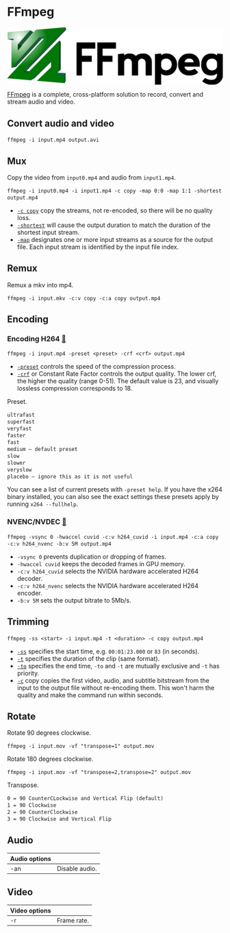 # FFmpeg

<p align="center"><img align="center" src="ffmpeg.png"></p>

[FFmpeg](https://www.ffmpeg.org/) is a complete, cross-platform solution to record, convert and stream audio and video.

## Convert audio and video
```
ffmpeg -i input.mp4 output.avi
```

## Mux

Copy the video from `input0.mp4` and audio from `input1.mp4`.
```
ffmpeg -i input0.mp4 -i input1.mp4 -c copy -map 0:0 -map 1:1 -shortest output.mp4
```
* [`-c copy`](http://ffmpeg.org/ffmpeg.html#Stream-copy) copy the streams, not re-encoded, so there will be no quality loss.
* [`-shortest`](http://ffmpeg.org/ffmpeg-all.html#Main-options) will cause the output duration to match the duration of the shortest input stream.
* [`-map`](http://ffmpeg.org/ffmpeg.html#Advanced-options) designates one or more input streams as a source for the output file. Each input stream is identified by the input file index.

## Remux

Remux a mkv into mp4.
```
ffmpeg -i input.mkv -c:v copy -c:a copy output.mp4
```

## Encoding

### Encoding H264 [:link:](https://trac.ffmpeg.org/wiki/Encode/H.264)
```
ffmpeg -i input.mp4 -preset <preset> -crf <crf> output.mp4
```
* [`-preset`](https://trac.ffmpeg.org/wiki/Encode/H.264) controls the speed of the compression process.
* [`-crf`](https://trac.ffmpeg.org/wiki/Encode/H.264#crf) or Constant Rate Factor controls the output quality. The lower crf, the higher the quality (range 0-51). The default value is 23, and visually lossless compression corresponds to 18.

Preset.
```
ultrafast
superfast
veryfast
faster
fast
medium – default preset
slow
slower
veryslow
placebo – ignore this as it is not useful
```
You can see a list of current presets with `-preset help`. If you have the x264 binary installed, you can also see the exact settings these presets apply by running `x264 --fullhelp`.

### NVENC/NVDEC [:link:](https://developer.nvidia.com/blog/nvidia-ffmpeg-transcoding-guide/)
```
ffmpeg -vsync 0 -hwaccel cuvid -c:v h264_cuvid -i input.mp4 -c:a copy -c:v h264_nvenc -b:v 5M output.mp4
```
* `-vsync 0` prevents duplication or dropping of frames.
* `-hwaccel cuvid` keeps the decoded frames in GPU memory.
* `-c:v h264_cuvid` selects the NVIDIA hardware accelerated H264 decoder.
* `-c:v h264_nvenc` selects the NVIDIA hardware accelerated H264 encoder.
* `-b:v 5M` sets the output bitrate to 5Mb/s.

## Trimming

```
ffmpeg -ss <start> -i input.mp4 -t <duration> -c copy output.mp4
```
* [`-ss`](http://ffmpeg.org/ffmpeg-all.html#Main-options) specifies the start time, e.g. `00:01:23.000` or `83` (in seconds).
* [`-t`](http://ffmpeg.org/ffmpeg-all.html#Main-options) specifies the duration of the clip (same format).
* [`-to`](http://ffmpeg.org/ffmpeg-all.html#Main-options) specifies the end time, `-to` and `-t` are mutually exclusive and `-t` has priority.
* [`-c`](http://ffmpeg.org/ffmpeg-all.html#Main-options) copy copies the first video, audio, and subtitle bitstream from the input to the output file without re-encoding them. This won't harm the quality and make the command run within seconds.

## Rotate

Rotate 90 degrees clockwise.
```
ffmpeg -i input.mov -vf "transpose=1" output.mov
```

Rotate 180 degrees clockwise.
```
ffmpeg -i input.mov -vf "transpose=2,transpose=2" output.mov
```

Transpose.
```
0 = 90 CounterCLockwise and Vertical Flip (default)
1 = 90 Clockwise
2 = 90 CounterClockwise
3 = 90 Clockwise and Vertical Flip
```

## Audio

| Audio options | |
| - | - |
| -an | Disable audio. |

## Video

| Video options | |
| - | - |
| -r | Frame rate. |
